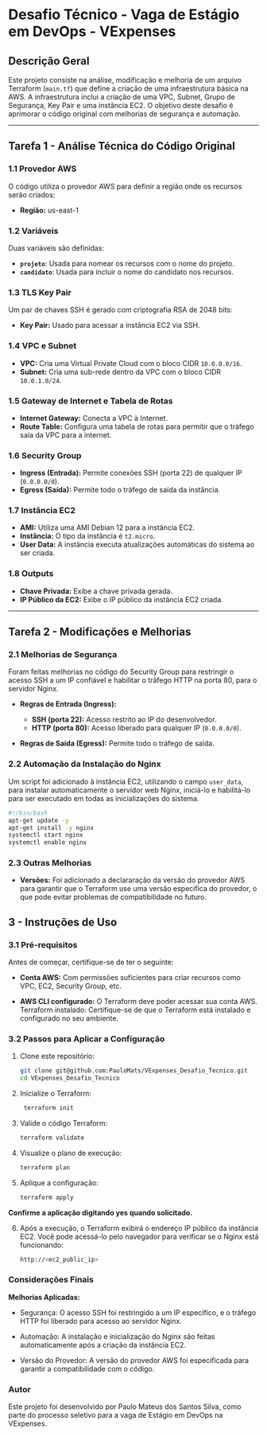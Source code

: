 # Desafio Técnico - Vaga de Estágio em DevOps - VExpenses

## Descrição Geral

Este projeto consiste na análise, modificação e melhoria de um arquivo Terraform (`main.tf`) que define a criação de uma infraestrutura básica na AWS. A infraestrutura inclui a criação de uma VPC, Subnet, Grupo de Segurança, Key Pair e uma instância EC2. O objetivo deste desafio é aprimorar o código original com melhorias de segurança e automação.


---

## Tarefa 1 - Análise Técnica do Código Original

### 1.1 Provedor AWS
O código utiliza o provedor AWS para definir a região onde os recursos serão criados:
- **Região:** us-east-1

### 1.2 Variáveis
Duas variáveis são definidas:
- **`projeto`**: Usada para nomear os recursos com o nome do projeto.
- **`candidato`**: Usada para incluir o nome do candidato nos recursos.

### 1.3 TLS Key Pair
Um par de chaves SSH é gerado com criptografia RSA de 2048 bits:
- **Key Pair:** Usado para acessar a instância EC2 via SSH.

### 1.4 VPC e Subnet
- **VPC:** Cria uma Virtual Private Cloud com o bloco CIDR `10.0.0.0/16`.
- **Subnet:** Cria uma sub-rede dentro da VPC com o bloco CIDR `10.0.1.0/24`.

### 1.5 Gateway de Internet e Tabela de Rotas
- **Internet Gateway:** Conecta a VPC à Internet.
- **Route Table:** Configura uma tabela de rotas para permitir que o tráfego saia da VPC para a internet.

### 1.6 Security Group
- **Ingress (Entrada):** Permite conexões SSH (porta 22) de qualquer IP (`0.0.0.0/0`).
- **Egress (Saída):** Permite todo o tráfego de saída da instância.

### 1.7 Instância EC2
- **AMI:** Utiliza uma AMI Debian 12 para a instância EC2.
- **Instância:** O tipo da instância é `t2.micro`.
- **User Data:** A instância executa atualizações automáticas do sistema ao ser criada.

### 1.8 Outputs
- **Chave Privada:** Exibe a chave privada gerada.
- **IP Público da EC2:** Exibe o IP público da instância EC2 criada.

---

## Tarefa 2 - Modificações e Melhorias

### 2.1 Melhorias de Segurança

Foram feitas melhorias no código do Security Group para restringir o acesso SSH a um IP confiável e habilitar o tráfego HTTP na porta 80, para o servidor Nginx.

- **Regras de Entrada (Ingress):**
  - **SSH (porta 22):** Acesso restrito ao IP do desenvolvedor.
  - **HTTP (porta 80):** Acesso liberado para qualquer IP (`0.0.0.0/0`).
  
- **Regras de Saída (Egress):** Permite todo o tráfego de saída.

### 2.2 Automação da Instalação do Nginx

Um script foi adicionado à instância EC2, utilizando o campo `user_data`, para instalar automaticamente o servidor web Nginx, iniciá-lo e habilitá-lo para ser executado em todas as inicializações do sistema.

```bash
#!/bin/bash
apt-get update -y
apt-get install -y nginx
systemctl start nginx
systemctl enable nginx
```

### 2.3 Outras Melhorias

- **Versões:** Foi adicionado a declararação da versão do provedor AWS para garantir que o Terraform use uma versão específica do provedor, o que pode evitar problemas de compatibilidade no futuro.

## 3 - Instruções de Uso

### 3.1 Pré-requisitos

Antes de começar, certifique-se de ter o seguinte:

- **Conta AWS:** Com permissões suficientes para criar recursos como VPC, EC2, Security Group, etc.

- **AWS CLI configurado:** O Terraform deve poder acessar sua conta AWS.
Terraform instalado: Certifique-se de que o Terraform está instalado e configurado no seu ambiente.

### 3.2 Passos para Aplicar a Configuração

1. Clone este repositório:
   ```bash
   git clone git@github.com:PauloMats/VExpenses_Desafio_Tecnico.git
   cd VExpenses_Desafio_Tecnico
   ```

2. Inicialize o Terraform:
   ```bash
    terraform init
    ```
3. Valide o código Terraform:
    ```bash
    terraform validate
    ```
4. Visualize o plano de execução:
    ```bash
    terraform plan
    ```
5. Aplique a configuração:
    ```bash
    terraform apply
    ```
**Confirme a aplicação digitando yes quando solicitado.**

6. Após a execução, o Terraform exibirá o endereço IP público da instância EC2. Você pode acessá-lo pelo navegador para verificar se o Nginx está funcionando:
   ```bash
   http://<ec2_public_ip>
   ```

### Considerações Finais

**Melhorias Aplicadas:**
  
- Segurança: O acesso SSH foi restringido a um IP específico, e o tráfego HTTP foi liberado para acesso ao servidor Nginx.

- Automação: A instalação e inicialização do Nginx são feitas automaticamente após a criação da instância EC2.

- Versão do Provedor: A versão do provedor AWS foi especificada para garantir a compatibilidade com o código.

### Autor  

Este projeto foi desenvolvido por Paulo Mateus dos Santos Silva, como parte do processo seletivo para a vaga de Estágio em DevOps na VExpenses.